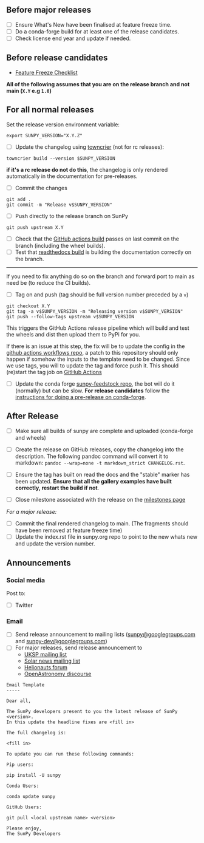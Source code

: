 ## Before major releases

- [ ] Ensure What's New have been finalised at feature freeze time.
- [ ] Do a conda-forge build for at least one of the release candidates.
- [ ] Check license end year and update if needed.

## Before release candidates

- [Feature Freeze Checklist](https://github.com/sunpy/sunpy/wiki/Home%3A-Feature-Freeze-Checklist)

**All of the following assumes that you are on the release branch and not main (`X.Y` e.g `1.0`)**

## For all normal releases

Set the release version environment variable:
```
export SUNPY_VERSION="X.Y.Z"
```

- [ ] Update the changelog using [towncrier](https://pypi.org/project/towncrier/) (not for rc releases):

```
towncrier build --version $SUNPY_VERSION
```

**if it's a rc release do not do this**, the changelog is only rendered automatically in the documentation for pre-releases.

- [ ] Commit the changes

```
git add .
git commit -m "Release v$SUNPY_VERSION"
```

- [ ] Push directly to the release branch on SunPy

```
git push upstream X.Y
```


- [ ] Check that the [GitHub actions build](https://github.com/sunpy/sunpy/actions) passes on last commit on the branch (including the wheel builds).
- [ ] Test that [readthedocs build](https://readthedocs.org/projects/sunpy/builds/) is building the documentation correctly on the branch.
***

If you need to fix anything do so on the branch and forward port to main as need be (to reduce the CI builds).

- [ ] Tag on and push (tag should be full version number preceded by a `v`)

```
git checkout X.Y
git tag -a v$SUNPY_VERSION -m "Releasing version v$SUNPY_VERSION"
git push --follow-tags upstream v$SUNPY_VERSION
```

This triggers the GitHub Actions release pipeline which will build and test the wheels and dist then upload them to PyPi for you.

If there is an issue at this step, the fix will be to update the config in the [github actions workflows repo](https://github.com/OpenAstronomy/github-actions-workflows), a patch to this repository should only happen if somehow the inputs to the template need to be changed.
Since we use tags, you will to update the tag and force push it.
This should (re)start the tag job on [GitHub Actions](https://github.com/sunpy/sunpy/actions)

- [ ] Update the conda forge [sunpy-feedstock repo](https://github.com/conda-forge/sunpy-feedstock), the bot will do it (normally) but can be slow. **For release candidates** follow the [instructions for doing a pre-release on conda-forge](https://conda-forge.org/docs/maintainer/knowledge_base.html#pre-release-builds).

## After Release

- [ ] Make sure all builds of sunpy are complete and uploaded (conda-forge and wheels)
- [ ] Create the release on GitHub releases, copy the changelog into the description. The following pandoc command will convert it to markdown: `pandoc --wrap=none -t markdown_strict CHANGELOG.rst`.
- [ ] Ensure the tag has built on read the docs and the "stable" marker has been updated. **Ensure that all the gallery examples have built correctly, restart the build if not**.
- [ ] Close milestone associated with the release on the [milestones page](https://github.com/sunpy/sunpy/milestones)


*For a major release:*

- [ ] Commit the final rendered changelog to main. (The fragments should have been removed at feature freeze time)
- [ ] Update the index.rst file in sunpy.org repo to point to the new whats new and update the version number.

## Announcements

### Social media
Post to:
- [ ] Twitter

### Email
- [ ] Send release announcement to mailing lists (sunpy@googlegroups.com and sunpy-dev@googlegroups.com)
- [ ] For major releases, send release announcement to
    - [UKSP mailing list](https://www.uksolphys.org/news/newsletter-archive/)
    - [Solar news mailing list](https://solarnews.nso.edu/)
    - [Helionauts forum](https://helionauts.org/)
    - [OpenAstronomy discourse](https://community.openastronomy.org/c/sunpy/5)

```
Email Template
-----

Dear all,

The SunPy developers present to you the latest release of SunPy <version>.
In this update the headline fixes are <fill in>

The full changelog is:

<fill in>

To update you can run these following commands:

Pip users:

pip install -U sunpy

Conda Users:

conda update sunpy

GitHub Users:

git pull <local upstream name> <version>

Please enjoy,
The SunPy Developers
```
